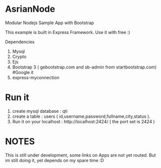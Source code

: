 AsrianNode
==========

Modular Nodejs Sample App with Bootstrap

This example is built in Express Framework. Use it with free :)

Dependencies

1. Mysql
2. Crypto
3. Ejs
4. Bootstrap 3 ( gebootstrap.com and sb-admin from startbootstrap.com) #Google it
5. express-myconnection


Run it
=======================
1. create mysql database : qti 
2. create a table : users ( id,username,password,fullname,city,status ).
4. Run it on your localhost :  http://localhost:2424/  ( the port set is 2424 )



NOTES
======================
This is still under development, some links on Apps are not yet routed.
But im still doing it, yet depends on my spare time :D



